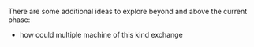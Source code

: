 There are some additional ideas to explore beyond and above the current phase:
- how could multiple machine of this kind exchange